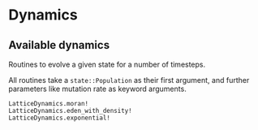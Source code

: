 # Dynamics

## Available dynamics

Routines to evolve a given state for a number of timesteps.

All routines take a `state::Population` as their first argument, and
further parameters like mutation rate as keyword arguments.

```@docs
LatticeDynamics.moran!
LatticeDynamics.eden_with_density!
LatticeDynamics.exponential!
```
